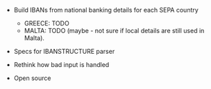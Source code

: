 - Build IBANs from national banking details for each SEPA country
  - GREECE: TODO
  - MALTA: TODO (maybe - not sure if local details are still used in Malta).

- Specs for IBANSTRUCTURE parser

- Rethink how bad input is handled

- Open source
